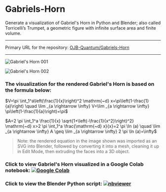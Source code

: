 # Gabriels-Horn
Generate a visualization of Gabriel's Horn in Python and Blender; also called Torricelli’s Trumpet, a geometric figure with infinite surface area and finite volume.

---

Primary URL for the repository: [OJB-Quantum/Gabriels-Horn](https://github.com/OJB-Quantum/Gabriels-Horn)

---

![Gabriel's Horn 001](https://github.com/user-attachments/assets/333a45a4-5338-4328-ab29-232be31314f1)

![Gabriel's Horn 002](https://github.com/user-attachments/assets/8d5a05cc-e621-40ff-91bc-8ce344fd9f7f)


### The visualization for the rendered Gabriel's Horn is based on the formula below:

$V=\pi \int_1^a\left(\frac{1}{x}\right)^2 \mathrm{~d} x=\pi\left(1-\frac{1}{a}\right) \quad \lim _{a \rightarrow \infty} V=\lim _{a \rightarrow \infty} \pi\left(1-\frac{1}{a}\right)=\pi$

$A=2 \pi \int_1^a \frac{1}{x} \sqrt{1+\left(-\frac{1}{x^2}\right)^2} \mathrm{~d} x>2 \pi \int_1^a \frac{\mathrm{~d} x}{x}=2 \pi \ln (a) \quad \lim _{a \rightarrow \infty} A \geq \lim _{a \rightarrow \infty} 2 \pi \ln (a)=\infty$

> Note: the rendered equation in the image shown was imported as an SVG into Blender, followed by converting it into a mesh, cleaning it up in Edit Mode, then extruding the faces into a 3D object.

### Click to view Gabriel's Horn visualized in a Google Colab notebook: [![Google Colab](https://colab.research.google.com/assets/colab-badge.svg)](https://colab.research.google.com/github/OJB-Quantum/Gabriels-Horn/blob/main/Gabriel's_Horn_with_Python.ipynb)

### Click to view the Blender Python script: [![nbviewer](https://raw.githubusercontent.com/jupyter/design/master/logos/Badges/nbviewer_badge.svg)](https://nbviewer.org/github/OJB-Quantum/Gabriels-Horn/blob/main/Gabriel%27s%20Horn_Blender%20Python.py)
